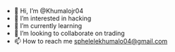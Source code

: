 - 👋 Hi, I’m @Khumalojr04
- 👀 I’m interested in hacking 
- 🌱 I’m currently learning 
- 💞️ I’m looking to collaborate on trading
- 📫 How to reach me sphelelekhumalo04@gmail.com 

<!---
Khumalojr04/Khumalojr04 is a ✨ special ✨ repository because its `README.md` (this file) appears on your GitHub profile.
You can click the Preview link to take a look at your changes.
--->
